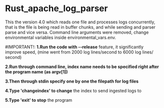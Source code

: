# Rust_apache_log_parser

This the version 4.0 which reads one file and processes logs concurrently, that is the file is being read in buffer chunks, and while sending and parser parse and vice versa. Command line arguments were removed, change environmental variables inside environmental_vars.env.



#IMPORTANT!:
**1.Run the code with --release** feature, it significantly improve speed, (mine went from 2000 log lines/second to 6000 log lines/ second)

**2.Run through command line, index name needs to be specified right after the program name (as argv[1])**

**3.Then through stdin specify one by one the filepath for log files**

**4.Type 'changeindex' to change** the index to send ingested logs to

**5.Type 'exit' to stop** the program
